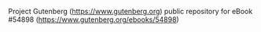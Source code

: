 Project Gutenberg (https://www.gutenberg.org) public repository for
eBook #54898 (https://www.gutenberg.org/ebooks/54898)
